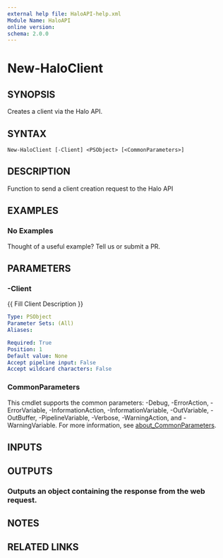 ```yaml
---
external help file: HaloAPI-help.xml
Module Name: HaloAPI
online version:
schema: 2.0.0
---
```


# New-HaloClient

## SYNOPSIS
Creates a client via the Halo API.

## SYNTAX

```
New-HaloClient [-Client] <PSObject> [<CommonParameters>]
```

## DESCRIPTION
Function to send a client creation request to the Halo API

## EXAMPLES

### No Examples

Thought of a useful example? Tell us or submit a PR.

## PARAMETERS

### -Client
{{ Fill Client Description }}

```yaml
Type: PSObject
Parameter Sets: (All)
Aliases:

Required: True
Position: 1
Default value: None
Accept pipeline input: False
Accept wildcard characters: False
```

### CommonParameters
This cmdlet supports the common parameters: -Debug, -ErrorAction, -ErrorVariable, -InformationAction, -InformationVariable, -OutVariable, -OutBuffer, -PipelineVariable, -Verbose, -WarningAction, and -WarningVariable. For more information, see [about_CommonParameters](http://go.microsoft.com/fwlink/?LinkID=113216).

## INPUTS

## OUTPUTS

### Outputs an object containing the response from the web request.
## NOTES

## RELATED LINKS
